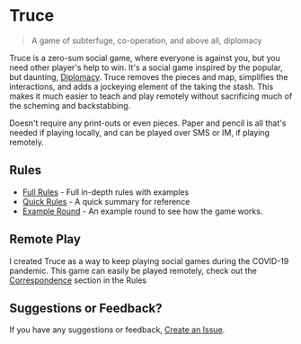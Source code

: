 # Truce

> A game of subterfuge, co-operation, and above all, diplomacy

Truce is a zero-sum social game, where everyone is against you, but you need other player's help to win. It's a social game inspired by the popular, but daunting, [Diplomacy](https://www.boardgamegeek.com/boardgame/483/diplomacy). Truce removes the pieces and map, simplifies the interactions, and adds a jockeying element of the taking the stash. This makes it much easier to teach and play remotely without sacrificing much of the scheming and backstabbing.

Doesn't require any print-outs or even pieces. Paper and pencil is all that's needed if playing locally, and can be played over SMS or IM, if playing remotely.


## Rules
- [Full Rules](rules.md) - Full in-depth rules with examples
- [Quick Rules](quick_rules.md) - A quick summary for reference
- [Example Round](example_round.md) - An example round to see how the game works.


## Remote Play
I created Truce as a way to keep playing social games during the COVID-19 pandemic. This game can easily be played remotely, check out the [Correspondence](rules.md#correspondence) section in the Rules


## Suggestions or Feedback?
If you have any suggestions or feedback, [Create an Issue](https://github.com/stolksdorf/truce/issues/new).
